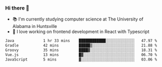 ### Hi there 👋

- 📚 I'm currently studying computer science at The University of Alabama in Huntsville
- 🔭 I love working on frontend development in React with Typescript

<!--[![wakatime](https://wakatime.com/badge/user/b5c44ac9-032b-4e67-a6d5-1044b80d90bd.svg)](https://wakatime.com/@b5c44ac9-032b-4e67-a6d5-1044b80d90bd)-->

<!--START_SECTION:waka-->

```txt
Java             1 hr 33 mins    ████████████░░░░░░░░░░░░░   47.97 %
Gradle           42 mins         █████▒░░░░░░░░░░░░░░░░░░░   21.88 %
Groovy           35 mins         ████▓░░░░░░░░░░░░░░░░░░░░   18.31 %
Vue.js           13 mins         █▓░░░░░░░░░░░░░░░░░░░░░░░   06.70 %
JavaScript       5 mins          ▓░░░░░░░░░░░░░░░░░░░░░░░░   03.06 %
```

<!--END_SECTION:waka-->

<!--
**salsajeries/salsajeries** is a ✨ _special_ ✨ repository because its `README.md` (this file) appears on your GitHub profile.

Here are some ideas to get you started:

- 🔭 I’m currently working on ...
- 🌱 I’m currently learning ...
- 👯 I’m looking to collaborate on ...
- 🤔 I’m looking for help with ...
- 💬 Ask me about ...
- 📫 How to reach me: ...
- 😄 Pronouns: ...
- ⚡ Fun fact: ...
-->
